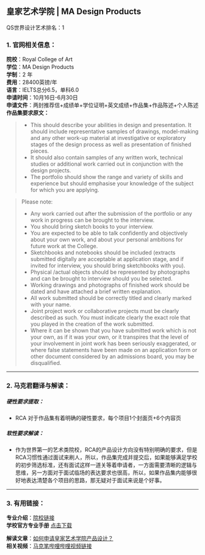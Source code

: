 ## 皇家艺术学院 | MA Design Products

QS世界设计艺术排名：1  

### 1. 官网相关信息：

**院校**：Royal College of Art  
**学位**：MA Design Products  
**学制**：2 年  
**费用**：28400英镑/年  
**语言**：IELTS总分6.5，单科6.0  
**申请时间**：10月16日-6月30日  
**申请文件**：两封推荐信+成绩单+学位证明+英文成绩+作品集+作品陈述+个人陈述  
**作品集要求原文：**   

> - This should describe your abilities in design and presentation. It should include representative samples of drawings, model-making and any other work-up material at investigative or exploratory stages of the design process as well as presentation of finished pieces.  
> - It should also contain samples of any written work, technical studies or additional work carried out in conjunction with the design projects.  
> - The portfolio should show the range and variety of skills and experience but should emphasise your knowledge of the subject for which you are applying.   

> Please note:
> - Any work carried out after the submission of the portfolio or any work in progress can be brought to the interview.  
> - You should bring sketch books to your interview.  
> - You are expected to be able to talk confidently and objectively about your own work, and about your personal ambitions for future work at the College.  
> - Sketchbooks and notebooks should be included (extracts submitted digitally are acceptable at application stage, and if invited for interview, you should bring sketchbooks with you).  
> - Physical /actual objects should be represented by photographs and can be brought to interview should you be selected.  
> - Working drawings and photographs of finished work should be dated and have attached a brief written explanation.  
> - All work submitted should be correctly titled and clearly marked with your name.  
> - Joint project work or collaborative projects must be clearly described as such. You must indicate clearly the exact role that you played in the creation of the work submitted.  
> - Where it can be shown that you have submitted work which is not your own, as if it was your own, or it transpires that the level of your involvement in joint work has been seriously exaggerated, or where false statements have been made on an application form or other document considered by an admissions board, you may be disqualified.


---


### 2. 马克君翻译与解读：

##### 硬性要求提取：
- RCA 对于作品集有着明确的硬性要求，每个项目1个封面页+6个内容页

##### 软性要求解读：
- 作为世界第一的艺术类院校，RCA的产品设计方向没有特别明确的要求，但是RCA习惯性通过面试来刷人，所以，作品集完成并提交后，如果能够满足学校的初步筛选标准，还有面试这样一道关等着申请者，一方面需要清晰的逻辑与思维，另一方面对于面试临场的表达要求也很高，所以，如果作品集内能够很好地表达清楚各个项目的思路，那无疑对于面试来说是个好事。


---


### 3. 有用链接：

**专业介绍**：[院校链接](https://www.rca.ac.uk/schools/school-of-design/design-products/)  
**学校官方专业手册** [点击下载](https://www.rca.ac.uk/documents/906/Design_Products_Specification_2018-19.pdf)

**解读文章**：[如何申请皇家艺术学院产品设计？](http://www.makebi.net/28018.html)  
**相关视频**：[马克笔哔哩哔哩视频链接](https://www.bilibili.com/video/av22598242)
